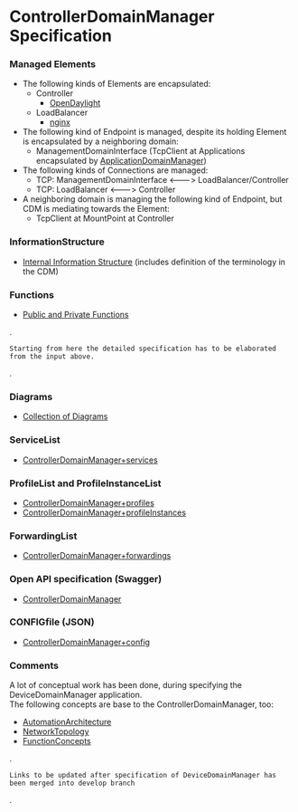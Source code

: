 # ControllerDomainManager Specification  

### Managed Elements  
- The following kinds of Elements are encapsulated:  
  - Controller  
    - [OpenDaylight](./Elements/OpenDaylight/OpenDaylight.md)  
  - LoadBalancer  
    - [nginx](./Elements/nginx/nginx.md)  
- The following kind of Endpoint is managed, despite its holding Element is encapsulated by a neighboring domain:  
  - ManagementDomainInterface (TcpClient at Applications encapsulated by [ApplicationDomainManager](./Elements/ADM/adm.md))  
- The following kinds of Connections are managed:  
  - TCP: ManagementDomainInterface <---> LoadBalancer/Controller  
  - TCP: LoadBalancer <---> Controller  
- A neighboring domain is managing the following kind of Endpoint, but CDM is mediating towards the Element:  
  - TcpClient at MountPoint at Controller  

### InformationStructure  
- [Internal Information Structure](./InformationStructure/InformationStructure.md) (includes definition of the terminology in the CDM)  

### Functions  
- [Public and Private Functions](./Functions/Functions.md)  

.  

    Starting from here the detailed specification has to be elaborated from the input above.

.

### Diagrams  
- [Collection of Diagrams](./diagrams)  

### ServiceList  
- [ControllerDomainManager+services](./ControllerDomainManager+services.yaml)  

### ProfileList and ProfileInstanceList  
- [ControllerDomainManager+profiles](./ControllerDomainManager+profiles.yaml)  
- [ControllerDomainManager+profileInstances](./ControllerDomainManager+profileInstances.yaml)  

### ForwardingList  
- [ControllerDomainManager+forwardings](./ControllerDomainManager+forwardings.yaml)  

### Open API specification (Swagger)  
- [ControllerDomainManager](./ControllerDomainManager.yaml)  

### CONFIGfile (JSON)  
- [ControllerDomainManager+config](./ControllerDomainManager+config.json)  

### Comments  
A lot of conceptual work has been done, during specifying the DeviceDomainManager application.  
The following concepts are base to the ControllerDomainManager, too:  
- [AutomationArchitecture](https://github.com/openBackhaul/MediatorManager/blob/v1.0.0_spec/spec/concepts/03_AutomationArchitecture.md)  
- [NetworkTopology](https://github.com/openBackhaul/MediatorManager/blob/v1.0.0_spec/spec/concepts/05_NetworkTopology.md)  
- [FunctionConcepts](https://github.com/openBackhaul/MediatorManager/blob/v1.0.0_spec/spec/concepts/07_FunctionConcepts.md)  

.

    Links to be updated after specification of DeviceDomainManager has been merged into develop branch

.